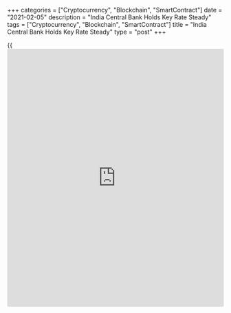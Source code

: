 +++
categories = ["Cryptocurrency", "Blockchain", "SmartContract"]
date = "2021-02-05"
description = "India Central Bank Holds Key Rate Steady"
tags = ["Cryptocurrency", "Blockchain", "SmartContract"]
title = "India Central Bank Holds Key Rate Steady"
type = "post"
+++

{{<iframe id="large-banner" src="https://www.bounty.group/#slide=24.0" width="100%" height="600" scrolling="no" style="border: 0px solid rgb(216, 221, 230); border-radius: 3px;">}}

India's central bank left its interest rates unchanged at the first
rate-setting meeting of the year despite inflation slowing to the target
band, but decided to lift its cash reserve ratio in two phases.

The Monetary Policy Committee of the Reserve Bank of India unanimously
voted to maintain the [policy](https://www.fintechee.com/policy/) repo rate at 4.00 percent. The reverse repo
rate was retained at 3.35 percent.

The last change in the benchmark rate was a 40 basis point cut in May
2019, which took the cumulative reduction since February 2019 to 250
basis points.

The Marginal Standing Facility rate and the Bank rate were also left
unchanged at 4.25 percent.

The RBI raised the cash reserve ratio to 3.5 percent with effect from
March 27 and further to 4.00 percent from May 22. Thus, the bank
reversed its March 2020 cut of 100 basis points, which was triggered by
the economic impact of the [coronavirus][1] pandemic.

The normalization of CRR opens up space for a variety of market
operations to inject additional liquidity, the bank said.

RBI Governor Shaktikanta Das said [policy](https://www.fintechee.com/policy/)makers also unanimously decided
to continue with the accommodative monetary [policy](https://www.fintechee.com/policy/) stance as long as
necessary, at least to the current financial year and into the next year
to revive growth and ensure that inflation remains within the target.

Markets are too hawkish in discounting moderate hikes within the next
12-18 months, Capital Economics economist Shilan Shah said. The bank is
likely to keep the repo and reverse rates on hold at their current low
level for the foreseeable future, he added.

Inflation returned to the tolerance band, allowing [policy](https://www.fintechee.com/policy/)makers to think
of measures to support economic expansion, assuage the impact of
Covid-19 and return the [economy][2] to a higher growth trajectory.

RBI projected 10.5 percent real GDP growth for 2021-22. Growth is seen
in the range of 26.2 to 8.3 percent in the first half and 6.0 percent in
third quarter of the fiscal year.

Consumer price inflation slowed to 4.6 percent from 6.9 percent in
December, which was within the target band of 2.0-6.0 percent.

The projection for CPI inflation was revised to 5.2 percent for the
fourth quarter of the fiscal year 2020-21. Inflation is seen at 5.2-5.0
percent in the first half and 4.3 percent for third quarter of the
fiscal year.

In order to ensure that banks have additional funds to support recovery
amid the stress caused by the Covid-19 pandemic, the RBI decided to
extend the deadline for meeting the tranche of the capital conservation
buffer.

Consequently, the implementation of the last tranche of the Capital
Conservation Buffer of 0.625 percent and also that of the Net Stable
Funding Ratio was deferred by another six months.

For comments and feedback [contact](https://www.playgroundfx.com/contact/): editorial@rtt[news](https://www.letsplayfx.com/blog/forex-news-website/).com

[Economic News][2]

 **What parts of the world are seeing the best (and worst) economic
performances lately? Click[here][3] to check out our [Econ Scorecard][3]
and find out! See up-to-the-moment [ranking](https://www.playgroundfx.com/blog/crypto-exchange-ranking/)s for the best and worst
performers in [GDP][4], [unemployment rate][5], [inflation][6] and much
more.**

   1. www.rtt[news](https://www.letsplayfx.com/blog/forex-news-website/).com/list/coronavirus.aspx
   2. www.rtt[news](https://www.letsplayfx.com/blog/forex-news-website/).com/Content/EconomicNews.aspx
   3. www.rtt[news](https://www.letsplayfx.com/blog/forex-news-website/).com/economic-scorecard/world-rank/industrial-production/highest-performance.aspx
   4. www.rtt[news](https://www.letsplayfx.com/blog/forex-news-website/).com/economic-scorecard/world-rank/GDP/highest-performance.aspx
   5. www.rtt[news](https://www.letsplayfx.com/blog/forex-news-website/).com/economic-scorecard/world-rank/unemployment-rate/lowest-performance.aspx
   6. www.rtt[news](https://www.letsplayfx.com/blog/forex-news-website/).com/economic-scorecard/world-rank/CPI/highest-performance.aspx